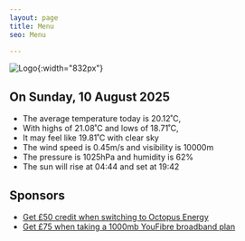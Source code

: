```yaml
---
layout: page
title: Menu
seo: Menu

---
```


![Logo](/images/logo.jpg){:width="832px"}

<!-- weather_marker starts -->
## On Sunday, 10 August 2025

- The average temperature today is 20.12˚C,
- With highs of 21.08˚C and lows of 18.71˚C,
- It may feel like 19.81˚C with clear sky
- The wind speed is 0.45m/s and visibility is 10000m
- The pressure is 1025hPa and humidity is 62%
- The sun will rise at 04:44 and set at 19:42

<!-- weather_marker ends -->

## Sponsors

- [Get £50 credit when switching to Octopus Energy](https://bit.ly/3oD1nnS)
- [Get £75 when taking a 1000mb YouFibre broadband plan](https://aklam.io/91zWhU?)
